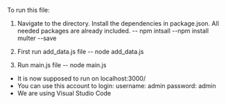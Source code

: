 To run this file:
1. Navigate to the directory. Install the dependencies in package.json. 
   All needed packages are already included.
-- npm intsall
--npm install multer --save

2. First run add_data.js file
-- node add_data.js
   
3. Run main.js file
-- node main.js

* It is now supposed to run on localhost:3000/
* You can use this account to login:
  username: admin
  password: admin
* We are using Visual Studio Code